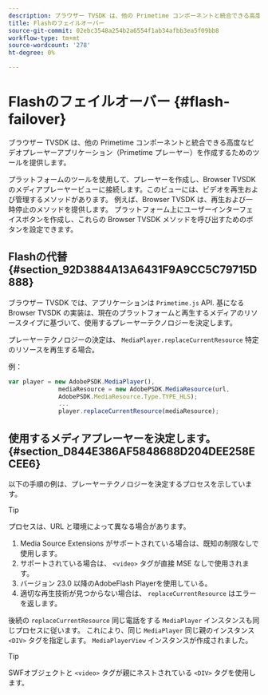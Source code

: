 ```yaml
---
description: ブラウザー TVSDK は、他の Primetime コンポーネントと統合できる高度なビデオプレーヤーアプリケーション（Primetime プレーヤー）を作成するためのツールを提供します。
title: Flashのフェイルオーバー
source-git-commit: 02ebc3548a254b2a6554f1ab34afbb3ea5f09bb8
workflow-type: tm+mt
source-wordcount: '278'
ht-degree: 0%

---
```


# Flashのフェイルオーバー {#flash-failover}

ブラウザー TVSDK は、他の Primetime コンポーネントと統合できる高度なビデオプレーヤーアプリケーション（Primetime プレーヤー）を作成するためのツールを提供します。

プラットフォームのツールを使用して、プレーヤーを作成し、Browser TVSDK のメディアプレーヤービューに接続します。このビューには、ビデオを再生および管理するメソッドがあります。 例えば、Browser TVSDK は、再生および一時停止のメソッドを提供します。 プラットフォーム上にユーザーインターフェイスボタンを作成し、これらの Browser TVSDK メソッドを呼び出すためのボタンを設定できます。

## Flashの代替 {#section_92D3884A13A6431F9A9CC5C79715D888}

ブラウザー TVSDK では、アプリケーションは `Primetime.js` API. 基になる Browser TVSDK の実装は、現在のプラットフォームと再生するメディアのリソースタイプに基づいて、使用するプレーヤーテクノロジーを決定します。

プレーヤーテクノロジーの決定は、 `MediaPlayer.replaceCurrentResource` 特定のリソースを再生する場合。

例：

```js
var player = new AdobePSDK.MediaPlayer(), 
              mediaResource = new AdobePSDK.MediaResource(url, 
              AdobePSDK.MediaResource.Type.TYPE_HLS); 
              ... 
              player.replaceCurrentResource(mediaResource);
```

## 使用するメディアプレーヤーを決定します。 {#section_D844E386AF5848688D204DEE258ECEE6}

以下の手順の例は、プレーヤーテクノロジーを決定するプロセスを示しています。

>[!TIP]
>
>プロセスは、URL と環境によって異なる場合があります。

1. Media Source Extensions がサポートされている場合は、既知の制限なしで使用します。
1. サポートされている場合は、 `<video>` タグが直接 MSE なしで使用されます。
1. バージョン 23.0 以降のAdobeFlash Playerを使用している。
1. 適切な再生技術が見つからない場合は、 `replaceCurrentResource` はエラーを返します。

後続の `replaceCurrentResource` 同じ電話をする `MediaPlayer` インスタンスも同じプロセスに従います。 これにより、同じ `MediaPlayer` 同じ親のインスタンス `<DIV>` タグを指定します。 `MediaPlayerView` インスタンスが作成されました。

>[!TIP]
>
>SWFオブジェクトと `<video>` タグが親にネストされている `<DIV>` タグを使用します。
